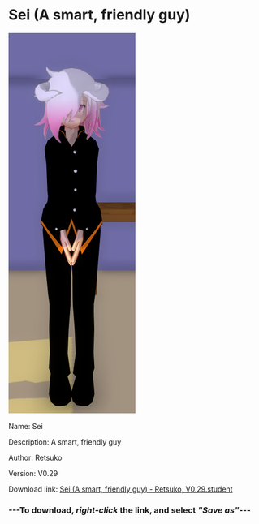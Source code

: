 # Sei (A smart, friendly guy)

<img src = "https://raw.githubusercontent.com/Arbiter1223/Daigaku-Gurashi-Custom-Students/master/Students/Files/Sei%20(A%20smart%2C%20friendly%20guy).png">

Name: Sei

Description: A smart, friendly guy

Author: Retsuko

Version: V0.29

Download link: <a href="https://raw.githubusercontent.com/Arbiter1223/Daigaku-Gurashi-Custom-Students/master/Students/Files/Sei%20(A%20smart%2C%20friendly%20guy)%20-%20Retsuko%2C%20V0.29.student">Sei (A smart, friendly guy) - Retsuko, V0.29.student</a>

### ---**To download, _right-click_ the link, and select _"Save as"_**---
